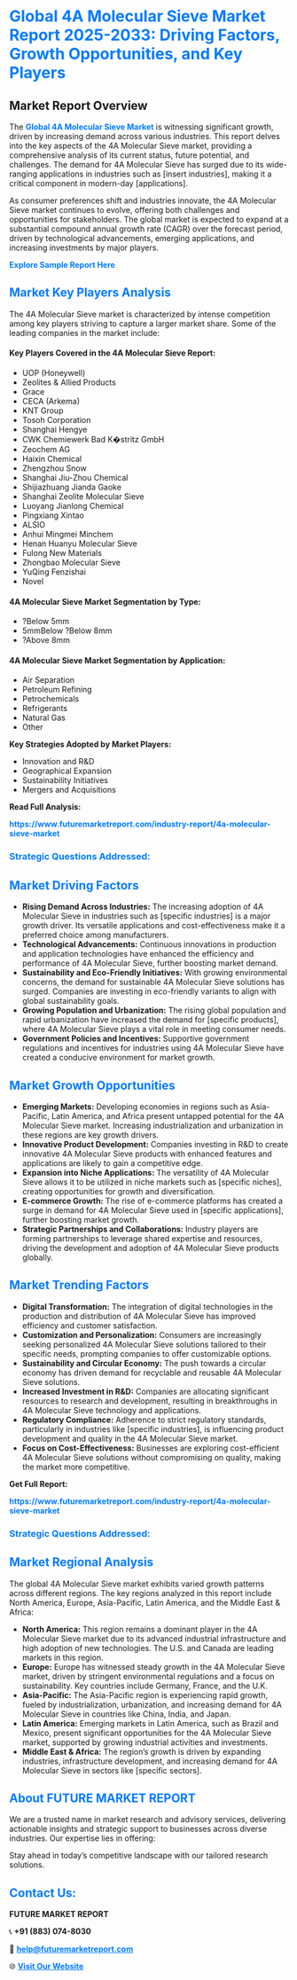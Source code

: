 <h1 style="color: #007BFF;">Global 4A Molecular Sieve Market Report 2025-2033: Driving Factors, Growth Opportunities, and Key Players</h1>

<section id="overview">
<h2>Market Report Overview</h2>
<p>The <a href="https://www.futuremarketreport.com/industry-report/4a-molecular-sieve-market" style="color: #007BFF; text-decoration: none;"><strong>Global 4A Molecular Sieve Market</strong></a> is witnessing significant growth, driven by increasing demand across various industries. This report delves into the key aspects of the 4A Molecular Sieve market, providing a comprehensive analysis of its current status, future potential, and challenges. The demand for 4A Molecular Sieve has surged due to its wide-ranging applications in industries such as [insert industries], making it a critical component in modern-day [applications].</p>
<p>As consumer preferences shift and industries innovate, the 4A Molecular Sieve market continues to evolve, offering both challenges and opportunities for stakeholders. The global market is expected to expand at a substantial compound annual growth rate (CAGR) over the forecast period, driven by technological advancements, emerging applications, and increasing investments by major players.</p>
</section>

<section id="overview">
<p><a href="https://www.futuremarketreport.com/request-sample/reportId=114701" style="color: #007BFF; text-decoration: none;"><strong>Explore Sample Report Here</strong></a></p>
</section>

<section id="key-players">
<h2 style="color: #007BFF;">Market Key Players Analysis</h2>
<p>The 4A Molecular Sieve market is characterized by intense competition among key players striving to capture a larger market share. Some of the leading companies in the market include:</p>
<h4>Key Players Covered in the 4A Molecular Sieve Report:</h4>
<ul><li>UOP (Honeywell)</li><li>Zeolites &amp; Allied Products</li><li>Grace</li><li>CECA (Arkema)</li><li>KNT Group</li><li>Tosoh Corporation</li><li>Shanghai Hengye</li><li>CWK Chemiewerk Bad K�stritz GmbH</li><li>Zeochem AG</li><li>Haixin Chemical</li><li>Zhengzhou Snow</li><li>Shanghai Jiu-Zhou Chemical</li><li>Shijiazhuang Jianda Gaoke</li><li>Shanghai Zeolite Molecular Sieve</li><li>Luoyang Jianlong Chemical</li><li>Pingxiang Xintao</li><li>ALSIO</li><li>Anhui Mingmei Minchem</li><li>Henan Huanyu Molecular Sieve</li><li>Fulong New Materials</li><li>Zhongbao Molecular Sieve</li><li>YuQing Fenzishai</li><li>Novel</li></ul>
<h4>4A Molecular Sieve Market Segmentation by Type:</h4>
<ul><li>?Below 5mm</li><li>5mmBelow ?Below 8mm</li><li>?Above 8mm</li></ul>

<h4>4A Molecular Sieve Market Segmentation by Application:</h4>
<ul><li>Air Separation</li><li>Petroleum Refining</li><li>Petrochemicals</li><li>Refrigerants</li><li>Natural Gas</li><li>Other</li></ul>
<p><strong>Key Strategies Adopted by Market Players:</strong></p>
<ul>
<li>Innovation and R&D</li>
<li>Geographical Expansion</li>
<li>Sustainability Initiatives</li>
<li>Mergers and Acquisitions</li>
</ul>
</section>

<section>
<p><strong>Read Full Analysis: </strong></p><a href="https://www.futuremarketreport.com/industry-report/4a-molecular-sieve-market" style="color: #007BFF; text-decoration: none;"><strong>https://www.futuremarketreport.com/industry-report/4a-molecular-sieve-market</strong></a>
<h3 style="color: #007BFF;">Strategic Questions Addressed:</h3>
</section>

<section id="driving-factors">
<h2 style="color: #007BFF;">Market Driving Factors</h2>
<ul>
<li><strong>Rising Demand Across Industries:</strong> The increasing adoption of 4A Molecular Sieve in industries such as [specific industries] is a major growth driver. Its versatile applications and cost-effectiveness make it a preferred choice among manufacturers.</li>
<li><strong>Technological Advancements:</strong> Continuous innovations in production and application technologies have enhanced the efficiency and performance of 4A Molecular Sieve, further boosting market demand.</li>
<li><strong>Sustainability and Eco-Friendly Initiatives:</strong> With growing environmental concerns, the demand for sustainable 4A Molecular Sieve solutions has surged. Companies are investing in eco-friendly variants to align with global sustainability goals.</li>
<li><strong>Growing Population and Urbanization:</strong> The rising global population and rapid urbanization have increased the demand for [specific products], where 4A Molecular Sieve plays a vital role in meeting consumer needs.</li>
<li><strong>Government Policies and Incentives:</strong> Supportive government regulations and incentives for industries using 4A Molecular Sieve have created a conducive environment for market growth.</li>
</ul>
</section>

<section id="growth-opportunities">
<h2 style="color: #007BFF;">Market Growth Opportunities</h2>
<ul>
<li><strong>Emerging Markets:</strong> Developing economies in regions such as Asia-Pacific, Latin America, and Africa present untapped potential for the 4A Molecular Sieve market. Increasing industrialization and urbanization in these regions are key growth drivers.</li>
<li><strong>Innovative Product Development:</strong> Companies investing in R&D to create innovative 4A Molecular Sieve products with enhanced features and applications are likely to gain a competitive edge.</li>
<li><strong>Expansion into Niche Applications:</strong> The versatility of 4A Molecular Sieve allows it to be utilized in niche markets such as [specific niches], creating opportunities for growth and diversification.</li>
<li><strong>E-commerce Growth:</strong> The rise of e-commerce platforms has created a surge in demand for 4A Molecular Sieve used in [specific applications], further boosting market growth.</li>
<li><strong>Strategic Partnerships and Collaborations:</strong> Industry players are forming partnerships to leverage shared expertise and resources, driving the development and adoption of 4A Molecular Sieve products globally.</li>
</ul>
</section>

<section id="trending-factors">
<h2 style="color: #007BFF;">Market Trending Factors</h2>
<ul>
<li><strong>Digital Transformation:</strong> The integration of digital technologies in the production and distribution of 4A Molecular Sieve has improved efficiency and customer satisfaction.</li>
<li><strong>Customization and Personalization:</strong> Consumers are increasingly seeking personalized 4A Molecular Sieve solutions tailored to their specific needs, prompting companies to offer customizable options.</li>
<li><strong>Sustainability and Circular Economy:</strong> The push towards a circular economy has driven demand for recyclable and reusable 4A Molecular Sieve solutions.</li>
<li><strong>Increased Investment in R&D:</strong> Companies are allocating significant resources to research and development, resulting in breakthroughs in 4A Molecular Sieve technology and applications.</li>
<li><strong>Regulatory Compliance:</strong> Adherence to strict regulatory standards, particularly in industries like [specific industries], is influencing product development and quality in the 4A Molecular Sieve market.</li>
<li><strong>Focus on Cost-Effectiveness:</strong> Businesses are exploring cost-efficient 4A Molecular Sieve solutions without compromising on quality, making the market more competitive.</li>
</ul>
</section>

<section>
<p><strong>Get Full Report: </strong></p><a href="https://www.futuremarketreport.com/industry-report/4a-molecular-sieve-market" style="color: #007BFF; text-decoration: none;"><strong>https://www.futuremarketreport.com/industry-report/4a-molecular-sieve-market</strong></a>
<h3 style="color: #007BFF;">Strategic Questions Addressed:</h3>
</section>


<section id="regional-analysis">
<h2 style="color: #007BFF;">Market Regional Analysis</h2>
<p>The global 4A Molecular Sieve market exhibits varied growth patterns across different regions. The key regions analyzed in this report include North America, Europe, Asia-Pacific, Latin America, and the Middle East & Africa:</p>
<ul>
<li><strong>North America:</strong> This region remains a dominant player in the 4A Molecular Sieve market due to its advanced industrial infrastructure and high adoption of new technologies. The U.S. and Canada are leading markets in this region.</li>
<li><strong>Europe:</strong> Europe has witnessed steady growth in the 4A Molecular Sieve market, driven by stringent environmental regulations and a focus on sustainability. Key countries include Germany, France, and the U.K.</li>
<li><strong>Asia-Pacific:</strong> The Asia-Pacific region is experiencing rapid growth, fueled by industrialization, urbanization, and increasing demand for 4A Molecular Sieve in countries like China, India, and Japan.</li>
<li><strong>Latin America:</strong> Emerging markets in Latin America, such as Brazil and Mexico, present significant opportunities for the 4A Molecular Sieve market, supported by growing industrial activities and investments.</li>
<li><strong>Middle East & Africa:</strong> The region’s growth is driven by expanding industries, infrastructure development, and increasing demand for 4A Molecular Sieve in sectors like [specific sectors].</li>
</ul>
</section>

<footer>
<h2 style="color: #007BFF;">About FUTURE MARKET REPORT</h2>
<p>We are a trusted name in market research and advisory services, delivering actionable insights and strategic support to businesses across diverse industries. Our expertise lies in offering:</p>

<p>Stay ahead in today’s competitive landscape with our tailored research solutions.</p>

<h2 style="color: #007BFF;">Contact Us:</h2>
<p><strong>FUTURE MARKET REPORT</strong></p>
<p>📞 <strong>+91 (883) 074-8030</strong></p>
<p>📧 <strong><a href="mailto:help@futuremarketreport.com" style="color: #007BFF;">help@futuremarketreport.com</a></strong></p>
<p>🌐 <strong><a href="https://www.futuremarketreport.com/" style="color: #007BFF;">Visit Our Website</a></strong></p>
</footer>
